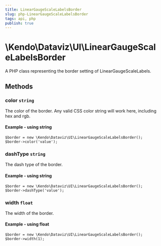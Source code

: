 ```yaml
---
title: LinearGaugeScaleLabelsBorder
slug: php-LinearGaugeScaleLabelsBorder
tags: api, php
publish: true
---
```


# \Kendo\Dataviz\UI\LinearGaugeScaleLabelsBorder

A PHP class representing the border setting of LinearGaugeScaleLabels.


## Methods

### color `string`

The color of the border. Any valid CSS color string will work here, including hex and rgb.


#### Example - using string
    $border = new \Kendo\Dataviz\UI\LinearGaugeScaleLabelsBorder();
    $border->color('value');

### dashType `string`

The dash type of the border.


#### Example - using string
    $border = new \Kendo\Dataviz\UI\LinearGaugeScaleLabelsBorder();
    $border->dashType('value');

### width `float`

The width of the border.


#### Example - using float
    $border = new \Kendo\Dataviz\UI\LinearGaugeScaleLabelsBorder();
    $border->width(1);

